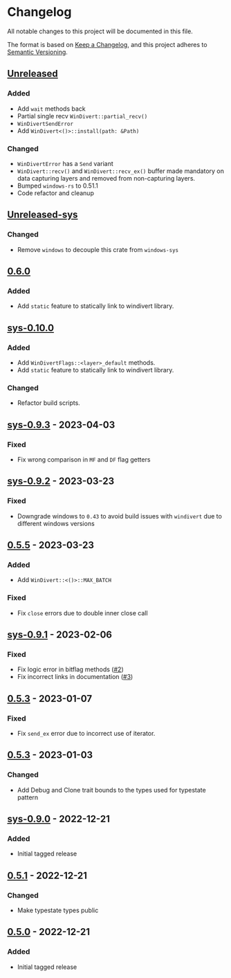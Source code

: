 # Changelog

All notable changes to this project will be documented in this file.

The format is based on [Keep a Changelog](https://keepachangelog.com/en/1.0.0/),
and this project adheres to
[Semantic Versioning](https://semver.org/spec/v2.0.0.html).

## [Unreleased]

### Added

- Add `wait` methods back
- Partial single recv `WinDivert::partial_recv()`
- `WinDivertSendError`
- Add `WinDivert<()>::install(path: &Path)`

### Changed

- `WinDivertError` has a `Send` variant
- `WinDivert::recv()` and `WinDivert::recv_ex()` buffer made mandatory on data
  capturing layers and removed from non-capturing layers.
- Bumped `windows-rs` to 0.51.1
- Code refactor and cleanup

## [Unreleased-sys]

### Changed

- Remove `windows` to decouple this crate from `windows-sys`

## [0.6.0]

### Added

- Add `static` feature to statically link to windivert library.

## [sys-0.10.0]

### Added

- Add `WinDivertFlags::<layer>_default` methods.
- Add `static` feature to statically link to windivert library.

### Changed

- Refactor build scripts.

## [sys-0.9.3] - 2023-04-03

### Fixed

- Fix wrong comparison in `MF` and `DF` flag getters

## [sys-0.9.2] - 2023-03-23

### Fixed

- Downgrade windows to `0.43` to avoid build issues with `windivert` due to
  different windows versions

## [0.5.5] - 2023-03-23

### Added

- Add `WinDivert::<()>::MAX_BATCH`

### Fixed

- Fix `close` errors due to double inner close call

## [sys-0.9.1] - 2023-02-06

### Fixed

- Fix logic error in bitflag methods
  ([#2](https://github.com/Rubensei/windivert-rust/issues/2))
- Fix incorrect links in documentation
  ([#3](https://github.com/Rubensei/windivert-rust/issues/3))

## [0.5.3] - 2023-01-07

### Fixed

- Fix `send_ex` error due to incorrect use of iterator.

## [0.5.3] - 2023-01-03

### Changed

- Add Debug and Clone trait bounds to the types used for typestate pattern

## [sys-0.9.0] - 2022-12-21

### Added

- Initial tagged release

## [0.5.1] - 2022-12-21

### Changed

- Make typestate types public

## [0.5.0] - 2022-12-21

### Added

- Initial tagged release

[unreleased]: https://github.com/Rubensei/windivert-rust/compare/windivert-0.6.0...HEAD
[unreleased-sys]: https://github.com/Rubensei/windivert-rust/compare/windivert-sys-0.10.0...HEAD
[0.6.0]: https://github.com/Rubensei/windivert-rust/compare/windivert-0.5.5...windivert-0.6.0
[sys-0.10.0]: https://github.com/Rubensei/windivert-rust/compare/windivert-sys-0.9.3...windivert-sys-0.10.0
[sys-0.9.3]: https://github.com/Rubensei/windivert-rust/compare/windivert-sys-0.9.2...windivert-sys-0.9.3
[sys-0.9.2]: https://github.com/Rubensei/windivert-rust/compare/windivert-sys-0.9.1...windivert-sys-0.9.2
[0.5.5]: https://github.com/Rubensei/windivert-rust/compare/windivert-0.5.4...windivert-0.5.5
[sys-0.9.1]: https://github.com/Rubensei/windivert-rust/compare/windivert-sys-0.9.0...windivert-sys-0.9.1
[0.5.4]: https://github.com/Rubensei/windivert-rust/compare/windivert-0.5.3...windivert-0.5.4
[0.5.3]: https://github.com/Rubensei/windivert-rust/compare/windivert-0.5.1...windivert-0.5.3
[sys-0.9.0]: https://github.com/Rubensei/windivert-rust/releases/tag/windivert-sys-0.9.0
[0.5.1]: https://github.com/Rubensei/windivert-rust/compare/windivert-0.5.0...windivert-0.5.1
[0.5.0]: https://github.com/Rubensei/windivert-rust/releases/tag/windivert-0.5.0
